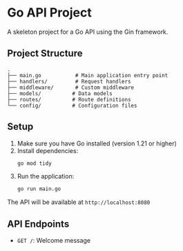 # Go API Project

A skeleton project for a Go API using the Gin framework.

## Project Structure

```
.
├── main.go           # Main application entry point
├── handlers/         # Request handlers
├── middleware/       # Custom middleware
├── models/          # Data models
├── routes/          # Route definitions
└── config/          # Configuration files
```

## Setup

1. Make sure you have Go installed (version 1.21 or higher)
2. Install dependencies:
   ```bash
   go mod tidy
   ```
3. Run the application:
   ```bash
   go run main.go
   ```

The API will be available at `http://localhost:8080`

## API Endpoints

- `GET /`: Welcome message 